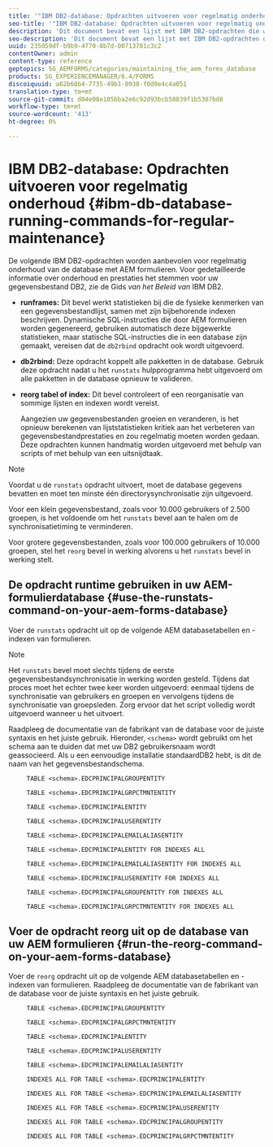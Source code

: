 ```yaml
---
title: '"IBM DB2-database: Opdrachten uitvoeren voor regelmatig onderhoud"'
seo-title: '"IBM DB2-database: Opdrachten uitvoeren voor regelmatig onderhoud"'
description: 'Dit document bevat een lijst met IBM DB2-opdrachten die worden aanbevolen voor regelmatig onderhoud van de database met AEM formulieren. '
seo-description: 'Dit document bevat een lijst met IBM DB2-opdrachten die worden aanbevolen voor regelmatig onderhoud van de database met AEM formulieren. '
uuid: 235d59df-b9b9-4770-8b7d-00713701c3c2
contentOwner: admin
content-type: reference
geptopics: SG_AEMFORMS/categories/maintaining_the_aem_forms_database
products: SG_EXPERIENCEMANAGER/6.4/FORMS
discoiquuid: a62b68b4-7735-49b1-8938-f0d9e4c4a051
translation-type: tm+mt
source-git-commit: d04e08e105bba2e6c92d93bcb58839f1b5307bd8
workflow-type: tm+mt
source-wordcount: '413'
ht-degree: 0%

---
```



# IBM DB2-database: Opdrachten uitvoeren voor regelmatig onderhoud {#ibm-db-database-running-commands-for-regular-maintenance}

De volgende IBM DB2-opdrachten worden aanbevolen voor regelmatig onderhoud van de database met AEM formulieren. Voor gedetailleerde informatie over onderhoud en prestaties het stemmen voor uw gegevensbestand DB2, zie de Gids *van het Beleid van* IBM DB2.

* **runframes:** Dit bevel werkt statistieken bij die de fysieke kenmerken van een gegevensbestandlijst, samen met zijn bijbehorende indexen beschrijven. Dynamische SQL-instructies die door AEM formulieren worden gegenereerd, gebruiken automatisch deze bijgewerkte statistieken, maar statische SQL-instructies die in een database zijn gemaakt, vereisen dat de `db2rbind` opdracht ook wordt uitgevoerd.
* **db2rbind:** Deze opdracht koppelt alle pakketten in de database. Gebruik deze opdracht nadat u het `runstats` hulpprogramma hebt uitgevoerd om alle pakketten in de database opnieuw te valideren.
* **reorg tabel of index:** Dit bevel controleert of een reorganisatie van sommige lijsten en indexen wordt vereist.

   Aangezien uw gegevensbestanden groeien en veranderen, is het opnieuw berekenen van lijststatistieken kritiek aan het verbeteren van gegevensbestandprestaties en zou regelmatig moeten worden gedaan. Deze opdrachten kunnen handmatig worden uitgevoerd met behulp van scripts of met behulp van een uitsnijdtaak.

>[!NOTE]
>
>Voordat u de `runstats` opdracht uitvoert, moet de database gegevens bevatten en moet ten minste één directorysynchronisatie zijn uitgevoerd.

Voor een klein gegevensbestand, zoals voor 10.000 gebruikers of 2.500 groepen, is het voldoende om het `runstats` bevel aan te halen om de synchronisatietiming te verminderen.

Voor grotere gegevensbestanden, zoals voor 100.000 gebruikers of 10.000 groepen, stel het `reorg` bevel in werking alvorens u het `runstats` bevel in werking stelt.

## De opdracht runtime gebruiken in uw AEM-formulierdatabase {#use-the-runstats-command-on-your-aem-forms-database}

Voer de `runstats` opdracht uit op de volgende AEM databasetabellen en -indexen van formulieren.

>[!NOTE]
>
>Het `runstats` bevel moet slechts tijdens de eerste gegevensbestandsynchronisatie in werking worden gesteld. Tijdens dat proces moet het echter twee keer worden uitgevoerd: eenmaal tijdens de synchronisatie van gebruikers en groepen en vervolgens tijdens de synchronisatie van groepsleden. Zorg ervoor dat het script volledig wordt uitgevoerd wanneer u het uitvoert.

Raadpleeg de documentatie van de fabrikant van de database voor de juiste syntaxis en het juiste gebruik. Hieronder, `<schema>` wordt gebruikt om het schema aan te duiden dat met uw DB2 gebruikersnaam wordt geassocieerd. Als u een eenvoudige installatie standaardDB2 hebt, is dit de naam van het gegevensbestandschema.

```as3
     TABLE <schema>.EDCPRINCIPALGROUPENTITY 
  
     TABLE <schema>.EDCPRINCIPALGRPCTMNTENTITY 
  
     TABLE <schema>.EDCPRINCIPALENTITY 
  
     TABLE <schema>.EDCPRINCIPALUSERENTITY 
  
     TABLE <schema>.EDCPRINCIPALEMAILALIASENTITY 
  
     TABLE <schema>.EDCPRINCIPALENTITY FOR INDEXES ALL 
  
     TABLE <schema>.EDCPRINCIPALEMAILALIASENTITY FOR INDEXES ALL 
  
     TABLE <schema>.EDCPRINCIPALUSERENTITY FOR INDEXES ALL 
  
     TABLE <schema>.EDCPRINCIPALGROUPENTITY FOR INDEXES ALL 
  
     TABLE <schema>.EDCPRINCIPALGRPCTMNTENTITY FOR INDEXES ALL
```

## Voer de opdracht reorg uit op de database van uw AEM formulieren {#run-the-reorg-command-on-your-aem-forms-database}

Voer de `reorg` opdracht uit op de volgende AEM databasetabellen en -indexen van formulieren. Raadpleeg de documentatie van de fabrikant van de database voor de juiste syntaxis en het juiste gebruik.

```as3
     TABLE <schema>.EDCPRINCIPALGROUPENTITY 
  
     TABLE <schema>.EDCPRINCIPALGRPCTMNTENTITY 
  
     TABLE <schema>.EDCPRINCIPALENTITY 
  
     TABLE <schema>.EDCPRINCIPALUSERENTITY 
  
     TABLE <schema>.EDCPRINCIPALEMAILALIASENTITY 
  
     INDEXES ALL FOR TABLE <schema>.EDCPRINCIPALENTITY 
  
     INDEXES ALL FOR TABLE <schema>.EDCPRINCIPALEMAILALIASENTITY 
  
     INDEXES ALL FOR TABLE <schema>.EDCPRINCIPALUSERENTITY 
  
     INDEXES ALL FOR TABLE <schema>.EDCPRINCIPALGROUPENTITY 
  
     INDEXES ALL FOR TABLE <schema>.EDCPRINCIPALGRPCTMNTENTITY
```

